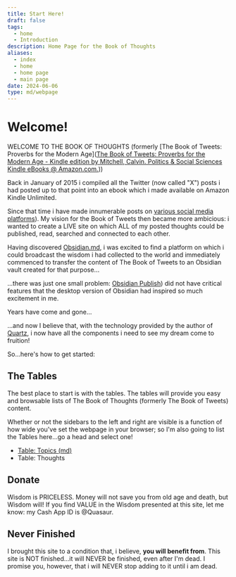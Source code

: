 ```yaml
---
title: Start Here!
draft: false
tags:
  - home
  - Introduction
description: Home Page for the Book of Thoughts
aliases:
  - index
  - home
  - home page
  - main page
date: 2024-06-06
type: md/webpage
---
```

# Welcome!
WELCOME TO THE BOOK OF THOUGHTS (formerly [The Book of Tweets: Proverbs for the Modern Age]([The Book of Tweets: Proverbs for the Modern Age - Kindle edition by Mitchell, Calvin. Politics & Social Sciences Kindle eBooks @ Amazon.com.](https://www.amazon.com/Book-Tweets-Proverbs-Modern-Age-ebook/dp/B00RSE25H2?ref_=ast_author_dp&dib=eyJ2IjoiMSJ9.fI9TBH2QdtAZfEFHkTvYkZQTvxUFYwGtN4sN8NAuF0G5I0Hw3LfHNChhF0mSiMqIalc-KKbFZJKAWrUqBzn_I8P5XoeBDAtjRV-1GqGYEXANMGwoiP7kBGKA44xmKJAZ_UYD4s7omQv8e5XyorZS3Q.rQVu6PmFMBnPcVm8Z8FLgvDCg9k4nMmRyRiesA9OPnM&dib_tag=AUTHOR)))

Back in January of 2015 i compiled all the Twitter (now called "X") posts i had posted up to that point into an ebook which i made available on Amazon Kindle Unlimited.

Since that time i have made innumerable posts on [various social media platforms](https://www.clmjournal.com/all-the-links)). My vision for the Book of Tweets then became more ambicious: i wanted to create a LIVE site on which ALL of my posted thoughts could be published, read, searched and connected to each other.

Having discovered [Obsidian.md](https://obsidian.md), i was excited to find a platform on which i could broadcast the wisdom i had collected to the world and immediately commenced to transfer the content of The Book of Tweets to an Obsidian vault created for that purpose...

...there was just one small problem: [Obsidian Publish](https://obsidian.md/publish)) did not have critical features that the desktop version of Obsidian had inspired so much excitement in me.

Years have come and gone...

...and now I believe that, with the technology provided by the author of [Quartz](https://quartz.jzhao.xyz/), i now have all the components i need to see my dream come to fruition!

So...here's how to get started:

## The Tables
The best place to start is with the tables. The tables will provide you easy and browsable lists of The Book of Thoughts (formerly The Book of Tweets) content.

Whether or not the sidebars to the left and right are visible is a function of how wide you've set the webpage in your browser; so I'm also going to list the Tables here...go a head and select one!
- [Table: Topics (md)](Tables/table-TOPICS-md)
- Table: Thoughts

## Donate
Wisdom is PRICELESS. Money will not save you from old age and death, but Wisdom will! If you find VALUE in the Wisdom presented at this site, let me know: my Cash App ID is @Quasaur.

## Never Finished
I brought this site to a condition that, i believe, **you will benefit from**. This site is NOT finished...it will NEVER be finished, even after I'm dead. I promise you, however, that i will NEVER stop adding to it until i am dead.
